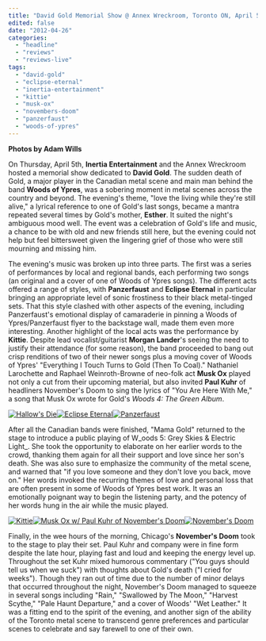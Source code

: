 ```yaml
---
title: "David Gold Memorial Show @ Annex Wreckroom, Toronto ON, April 5, 2012"
edited: false
date: "2012-04-26"
categories:
  - "headline"
  - "reviews"
  - "reviews-live"
tags:
  - "david-gold"
  - "eclipse-eternal"
  - "inertia-entertainment"
  - "kittie"
  - "musk-ox"
  - "novembers-doom"
  - "panzerfaust"
  - "woods-of-ypres"
---
```


**Photos by Adam Wills**

On Thursday, April 5th, **Inertia Entertainment** and the Annex Wreckroom hosted a memorial show dedicated to **David Gold**. The sudden death of Gold, a major player in the Canadian metal scene and main man behind the band **Woods of Ypres**, was a sobering moment in metal scenes across the country and beyond. The evening's theme, "love the living while they're still alive," a lyrical reference to one of Gold's last songs, became a mantra repeated several times by Gold's mother, **Esther**. It suited the night's ambiguous mood well. The event was a celebration of Gold's life and music, a chance to be with old and new friends still here, but the evening could not help but feel bittersweet given the lingering grief of those who were still mourning and missing him.

The evening's music was broken up into three parts. The first was a series of performances by local and regional bands, each performing two songs (an original and a cover of one of Woods of Ypres songs). The different acts offered a range of styles, with **Panzerfaust** and **Eclipse Eternal** in particular bringing an appropriate level of sonic frostiness to their black metal-tinged sets. That this style clashed with other aspects of the evening, including Panzerfaust's emotional display of camaraderie in pinning a Woods of Ypres/Panzerfaust flyer to the backstage wall, made them even more interesting. Another highlight of the local acts was the performance by **Kittie**. Despite lead vocalist/guitarist **Morgan Lander**'s seeing the need to justify their attendance (for some reason), the band proceeded to bang out crisp renditions of two of their newer songs plus a moving cover of Woods of Ypres' "Everything I Touch Turns to Gold (Then To Coal)." Nathaniel Larochette and Raphael Weinroth-Browne of neo-folk act **Musk Ox** played not only a cut from their upcoming material, but also invited **Paul Kuhr** of headliners November's Doom to sing the lyrics of "You Are Here With Me," a song that Musk Ox wrote for Gold's _Woods 4: The Green Album_.

[![Hallow's Die](http://www.hellbound.ca/wp-content/uploads/2012/04/IMG_3175-182x182.jpg "Hallow's Die")](http://www.hellbound.ca/wp-content/uploads/2012/04/IMG_3175.jpg)[![Eclipse Eternal](http://www.hellbound.ca/wp-content/uploads/2012/04/IMG_3215-182x182.jpg "Eclipse Eternal")](http://www.hellbound.ca/wp-content/uploads/2012/04/IMG_3215.jpg)[![Panzerfaust](http://www.hellbound.ca/wp-content/uploads/2012/04/IMG_3195-182x182.jpg "Panzerfaust")](http://www.hellbound.ca/wp-content/uploads/2012/04/IMG_3195.jpg)

After all the Canadian bands were finished, "Mama Gold" returned to the stage to introduce a public playing of W_oods 5: Grey Skies & Electric Light_. She took the opportunity to elaborate on her earlier words to the crowd, thanking them again for all their support and love since her son's death. She was also sure to emphasize the community of the metal scene, and warned that "if you love someone and they don't love you back, move on." Her words invoked the recurring themes of love and personal loss that are often present in some of Woods of Ypres best work. It was an emotionally poignant way to begin the listening party, and the potency of her words hung in the air while the music played.

[![Kittie](http://www.hellbound.ca/wp-content/uploads/2012/04/IMG_3226-182x182.jpg "Kittie")](http://www.hellbound.ca/wp-content/uploads/2012/04/IMG_3226.jpg)[![Musk Ox w/ Paul Kuhr of November's Doom](http://www.hellbound.ca/wp-content/uploads/2012/04/IMG_3273-182x182.jpg "Musk Ox w/ Paul Kuhr of November's Doom")](http://www.hellbound.ca/wp-content/uploads/2012/04/IMG_3273.jpg)[![November's Doom](http://www.hellbound.ca/wp-content/uploads/2012/04/IMG_3295-182x182.jpg "November's Doom")](http://www.hellbound.ca/wp-content/uploads/2012/04/IMG_3295.jpg)

Finally, in the wee hours of the morning, Chicago's **November's Doom** took to the stage to play their set. Paul Kuhr and company were in fine form despite the late hour, playing fast and loud and keeping the energy level up. Throughout the set Kuhr mixed humorous commentary ("You guys should tell us when we suck") with thoughts about Gold's death ("I cried for weeks"). Though they ran out of time due to the number of minor delays that occurred throughout the night, November's Doom managed to squeeze in several songs including "Rain," "Swallowed by The Moon," "Harvest Scythe," "Pale Haunt Departure," and a cover of Woods' "Wet Leather." It was a fitting end to the spirit of the evening, and another sign of the ability of the Toronto metal scene to transcend genre preferences and particular scenes to celebrate and say farewell to one of their own.
